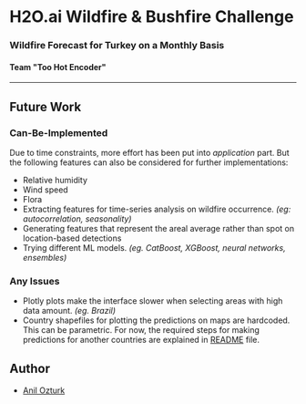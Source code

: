 # H2O.ai Wildfire & Bushfire Challenge
### Wildfire Forecast for Turkey on a Monthly Basis
#### Team "Too Hot Encoder"

---

## Future Work

### Can-Be-Implemented
Due to time constraints, more effort has been put into *application* part. But the following features can also be considered for further implementations:
- Relative humidity
- Wind speed
- Flora
- Extracting features for time-series analysis on wildfire occurrence. *(eg: autocorrelation, seasonality)*
- Generating features that represent the areal average rather than spot on location-based detections
- Trying different ML models. *(eg. CatBoost, XGBoost, neural networks, ensembles)*

### Any Issues
- Plotly plots make the interface slower when selecting areas with high data amount. *(eg. Brazil)*
- Country shapefiles for plotting the predictions on maps are hardcoded. This can be parametric. For now, the required steps for making predictions for another countries are explained in [README](README.md) file.

## Author
* [Anil Ozturk](anilozturk96@gmail.com)